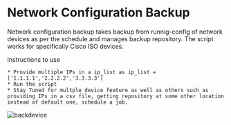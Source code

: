 # Network Configuration Backup
Network configuration backup takes backup from runnig-config of network devices as per the schedule and manages backup repository. The script works for specifically Cisco ISO devices.

  Instructions to use
  
    * Provide multiple IPs in a ip_list as ip_list =  ['1.1.1.1','2.2.2.2','3.3.3.3']
    * Run the script
    * Stay Tuned for multple device feature as well as others such as providing IPs in a csv file, getting repository at some other location instead of default one, schedule a job.
    
    
 ![backdevice](https://user-images.githubusercontent.com/63805419/124388149-2cb89e80-dcff-11eb-86e3-3efc38060a86.PNG)

  
  
  
